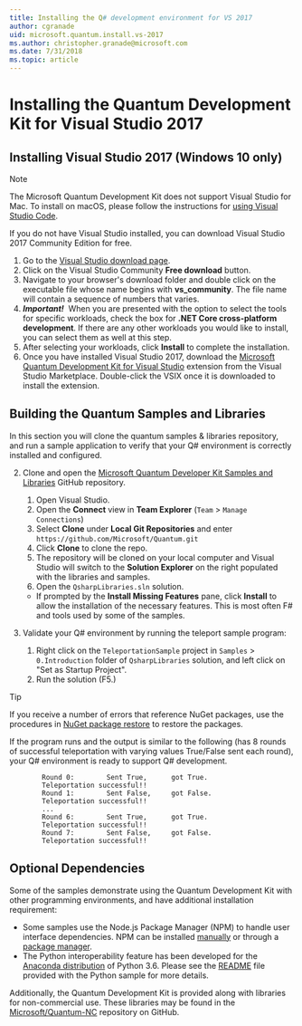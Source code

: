 ```yaml
---
title: Installing the Q# development environment for VS 2017
author: cgranade
uid: microsoft.quantum.install.vs-2017
ms.author: christopher.granade@microsoft.com
ms.date: 7/31/2018
ms.topic: article
---
```


# Installing the Quantum Development Kit for Visual Studio 2017 #

## Installing Visual Studio 2017 (Windows 10 only)

> [!NOTE]
> The Microsoft Quantum Development Kit does not support Visual Studio for Mac.
> To install on macOS, please follow the instructions for [using Visual Studio Code](xref:microsoft.quantum.install.vs-code).

If you do not have Visual Studio installed, you can download Visual Studio 2017 Community Edition for free.
1. Go to the [Visual Studio download page](https://www.visualstudio.com/downloads/).
1. Click on the Visual Studio Community **Free download** button.
2. Navigate to your browser's download folder and double click on the executable file whose name begins with **vs_community**. The file name will contain a sequence of numbers that varies.
3. _**Important!**_ &nbsp;When you are presented with the option to select the tools for specific workloads, check the box for **.NET Core cross-platform development**.
   If there are any other workloads you would like to install, you can select them as well at this step.
4. After selecting your workloads, click **Install** to complete the installation.
5. Once you have installed Visual Studio 2017, download the [Microsoft Quantum Development Kit for Visual Studio](https://marketplace.visualstudio.com/items?itemName=quantum.DevKit) extension from the Visual Studio Marketplace.
   Double-click the VSIX once it is downloaded to install the extension.

## Building the Quantum Samples and Libraries

In this section you will clone the quantum samples & libraries repository, and run a sample application to verify that your Q# environment is correctly installed and configured.

2. Clone and open the [Microsoft Quantum Developer Kit Samples and Libraries](https://github.com/microsoft/quantum) GitHub repository.
    1. Open Visual Studio.
    2. Open the **Connect** view in **Team Explorer** (`Team` > `Manage Connections`)
    3. Select **Clone** under **Local Git Repositories** and enter `https://github.com/Microsoft/Quantum.git`
    4. Click **Clone** to clone the repo.
    5. The repository will be cloned on your local computer and Visual Studio will switch to the **Solution Explorer** on the right populated with the libraries and samples.
    6. Open the `QsharpLibraries.sln` solution.
      - If prompted by the **Install Missing Features** pane, click **Install** to allow the installation of the necessary features. This is most often F# and tools used by some of the samples.

3. Validate your Q# environment by running the teleport sample program:
   1. Right click on the `TeleportationSample` project in `Samples` > `0.Introduction` folder of `QsharpLibraries` solution, and left click on "Set as Startup Project".
   2. Run the solution (F5.)

> [!Tip]
> If you receive a number of errors that reference NuGet packages, use the procedures in [NuGet package restore](https://docs.microsoft.com/en-us/nuget/consume-packages/package-restore) to restore the packages.

If the program runs and the output is similar to the following (has 8 rounds of successful teleportation with varying values True/False sent each round), your Q# environment is ready to support Q# development.

  ```
          Round 0:        Sent True,      got True.
          Teleportation successful!!
          Round 1:        Sent False,     got False.
          Teleportation successful!!
          ...
          Round 6:        Sent True,      got True.
          Teleportation successful!!
          Round 7:        Sent False,     got False.
          Teleportation successful!!
  ```
## Optional Dependencies ##

Some of the samples demonstrate using the Quantum Development Kit with other programming environments, and have additional installation requirement:

- Some samples use the Node.js Package Manager (NPM) to handle user interface dependencies.
  NPM can be installed [manually](https://nodejs.org/en/download/current/) or through a [package manager](https://nodejs.org/en/download/package-manager/).
- The Python interoperability feature has been developed for the [Anaconda distribution](https://www.anaconda.com/download/) of Python 3.6.
  Please see the [README](https://github.com/Microsoft/Quantum/tree/master/Samples/PythonInterop/README.md) file provided with the Python sample for more details.

Additionally, the Quantum Development Kit is provided along with libraries for non-commercial use.
These libraries may be found in the [Microsoft/Quantum-NC](https://github.com/microsoft/quantum-nc) repository on GitHub.
